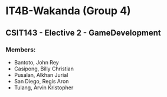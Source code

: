 # IT4B-Wakanda (Group 4)

## CSIT143 - Elective 2 - GameDevelopment

### Members:
 * Bantoto, John Rey
 * Casipong, Billy Christian
 * Pusalan, Alkhan Jurial
 * San Diego, Regis Aron
 * Tulang, Arvin Kristopher
